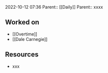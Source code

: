 2022-10-12 07:36
Parent:: [[Daily]] 
Parent:: xxxx

## Worked on

- [[Overtime]]
- [[Dale Carnegie]]

## Resources

- xxx




